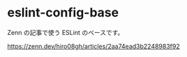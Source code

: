 # eslint-config-base

Zenn の記事で使う ESLint のベースです。

https://zenn.dev/hiro08gh/articles/2aa74ead3b2248983f92
